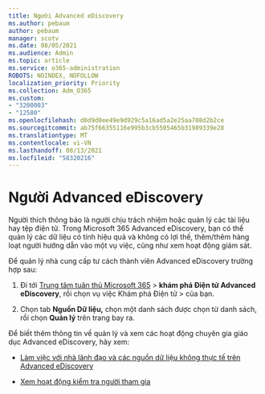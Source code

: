 ```yaml
---
title: Người Advanced eDiscovery
ms.author: pebaum
author: pebaum
manager: scotv
ms.date: 08/05/2021
ms.audience: Admin
ms.topic: article
ms.service: o365-administration
ROBOTS: NOINDEX, NOFOLLOW
localization_priority: Priority
ms.collection: Adm_O365
ms.custom:
- "3200003"
- "12580"
ms.openlocfilehash: d0d9d0ee49e9d929c5a16ad5a2e25aa708d2b2ce
ms.sourcegitcommit: ab75f66355116e995b3cb5505465b31989339e28
ms.translationtype: MT
ms.contentlocale: vi-VN
ms.lasthandoff: 08/13/2021
ms.locfileid: "58320216"
---
```

# <a name="custodians-in-advanced-ediscovery"></a>Người Advanced eDiscovery

Người thích thông báo là người chịu trách nhiệm hoặc quản lý các tài liệu hay tệp điện tử. Trong Microsoft 365 Advanced eDiscovery, bạn có thể quản lý các dữ liệu có tính hiệu quả và không có lợi thế, thêm/thêm hàng loạt người hướng dẫn vào một vụ việc, cũng như xem hoạt động giám sát.

Để quản lý nhà cung cấp tư cách thành viên Advanced eDiscovery trường hợp sau:

1. Đi tới [Trung tâm tuân thủ Microsoft 365](https://compliance.microsoft.com/)  >  **khám phá Điện tử Advanced eDiscovery**, rồi chọn vụ việc Khám phá Điện tử  >  của bạn.

1. Chọn tab **Nguồn Dữ liệu,** chọn một danh sách được chọn từ danh sách, rồi chọn **Quản lý** trên trang bay ra.

Để biết thêm thông tin về quản lý và xem các hoạt động chuyên gia giáo dục Advanced eDiscovery, hãy xem:

- [Làm việc với nhà lãnh đạo và các nguồn dữ liệu không thực tế trên Advanced eDiscovery](https://docs.microsoft.com/microsoft-365/compliance/managing-custodians)

- [Xem hoạt động kiểm tra người tham gia](https://docs.microsoft.com/microsoft-365/compliance/view-custodian-activity)